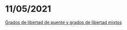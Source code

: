 # 11/05/2021

[Grados de libertad de puente y grados de libertad mixtos](https://jamboard.google.com/d/1IFTqHq675PFzPBNu_lbgZo3YiwGw2AGZI-iCk_ZAP8U/edit?usp=sharing)


